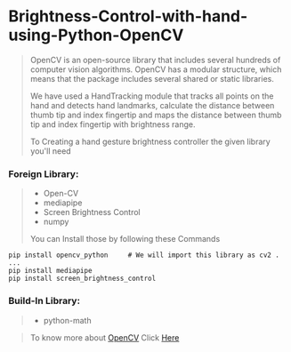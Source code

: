 # Brightness-Control-with-hand-using-Python-OpenCV

> OpenCV is an open-source library that includes several hundreds of computer vision algorithms. 
> OpenCV has a modular structure, which means that the package includes several shared or static libraries.
> 
> We have used a HandTracking module that tracks all points on the hand and detects hand landmarks, 
> calculate the distance between thumb tip and index fingertip and maps the distance between thumb tip and index fingertip with brightness range.
>
> To Creating a hand gesture brightness controller the given library you'll need

 ###  Foreign Library:
>  - Open-CV
>  - mediapipe
>  - Screen Brightness Control
>  - numpy
> 
> You can Install those by following these Commands
> 

```commandline
pip install opencv_python     # We will import this library as cv2 . ...
pip install mediapipe
pip install screen_brightness_control

```
### Build-In Library:
> - python-math

> To know more about [OpenCV](https://opencv.org/) Click [Here](https://opencv.org/)
>





